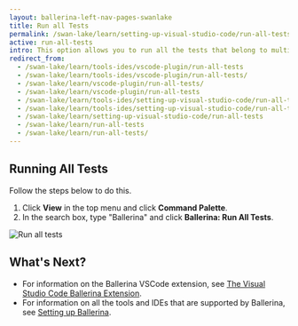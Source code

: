 ```yaml
---
layout: ballerina-left-nav-pages-swanlake
title: Run all Tests
permalink: /swan-lake/learn/setting-up-visual-studio-code/run-all-tests/
active: run-all-tests
intro: This option allows you to run all the tests that belong to multiple modules of your project. 
redirect_from:
  - /swan-lake/learn/tools-ides/vscode-plugin/run-all-tests
  - /swan-lake/learn/tools-ides/vscode-plugin/run-all-tests/
  - /swan-lake/learn/vscode-plugin/run-all-tests/
  - /swan-lake/learn/vscode-plugin/run-all-tests
  - /swan-lake/learn/tools-ides/setting-up-visual-studio-code/run-all-tests
  - /swan-lake/learn/tools-ides/setting-up-visual-studio-code/run-all-tests/
  - /swan-lake/learn/setting-up-visual-studio-code/run-all-tests
  - /swan-lake/learn/run-all-tests
  - /swan-lake/learn/run-all-tests/
---
```


## Running All Tests 

Follow the steps below to do this.

1. Click **View** in the top menu and click **Command Palette**.
2. In the search box, type "Ballerina" and click **Ballerina: Run All Tests**.

![Run all tests](/swan-lake/learn/images/run-all-tests.gif)

## What's Next?

- For information on the Ballerina VSCode extension, see [The Visual Studio Code Ballerina Extension](/swan-lake/learn/vscode-plugin/).
- For information on all the tools and IDEs that are supported by Ballerina, see [Setting up Ballerina](/swan-lake/learn/installing-ballerina/).